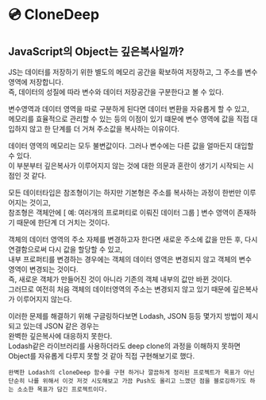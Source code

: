 # 💿  CloneDeep

## JavaScript의 Object는 깊은복사일까?

JS는 데이터를 저장하기 위한 별도의 메모리 공간을 확보하여 저장하고, 그 주소를 변수영역에 저장합니다.  
즉, 데이터의 성질에 따라 변수와 데이터 저장공간을 구분한다고 볼 수 있다. 

변수영역과 데이터 영역을 따로 구분하게 된다면 데이터 변환을 자유롭게 할 수 있고,   
메모리를 효율적으로 관리할 수 있는 등의 이점이 있기 떄문에 변수 영역에 값을 직접 대입하지 않고 한 단계를 더 거쳐 주소값을 복사하는 이유이다.

데이터 영역의 메모리는 모두 불변값이다. 그러나 변수에는 다른 값을 얼마든지 대입할 수 있다.  
이 부분부터 깊은복사가 이루어지지 않는 것에 대한 의문과 혼란이 생기기 시작되는 시점인 것 같다.

모든 데이터타입은 참조형이기는 하지만 기본형은 주소를 복사하는 과정이 한번만 이루어지는 것이고,   
참조형은 객체안에	&#91; 예: 여러개의 프로퍼티로 이뤄진 데이터 그룹 &#93; 변수 영역이 존재하기 때문에 한단계 더 거치는 것이다.

객체의 데이터 영역의 주소 자체를 변경하고자 한다면 새로운 주소에 값을 만든 후, 다시 연결함으로써 다시 값을 할당할 수 있고,   
내부 프로퍼티를 변경하는 경우에는 객체의 데이터 영역은 변경되지 않고 객체의 변수 영역이 변경되는 것이다.  
즉, 새로운 객체가 만들어진 것이 아니라 기존의 객체 내부의 값만 바뀐 것이다.  
그러므로 여전히 처음 객체의 데이터영역의 주소는 변경되지 않고 있기 때문에 깊은복사가 이루어지지 않는다.  

이러한 문제를 해결하기 위해 구글링하다보면 Lodash, JSON 등등 몇가지 방법이 제시되고 있는데 JSON 같은 경우는   
완벽한 깊은복사에 대응하지 못한다.  
Lodash같은 라이브러리를 사용하더라도 deep clone의 과정을 이해하지 못하면 Object를 자유롭게 다루지 못할 것 같아 직접 구현해보기로 했다.
```
완벽한 Lodash의 cloneDeep 함수를 구현 하거나 깔끔하게 정리된 프로젝트가 목표가 아닌   
단순히 나를 위해서 이것 저것 시도해보고 가끔 Push도 올리고 느꼈던 점을 블로깅하기도 하는 소소한 목표가 담긴 프로젝트이다.
```
